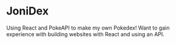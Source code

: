 # JoniDex
Using React and PokeAPI to make my own Pokedex! Want to gain experience with building websites with React and using an API.
